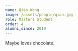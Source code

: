 ```yaml
---
name: Qian Wang
image: /assets/people/qian.jpg
role: Masters Student
order: 4
alumni_since: 2019
---
```


Maybe loves chocolate.
